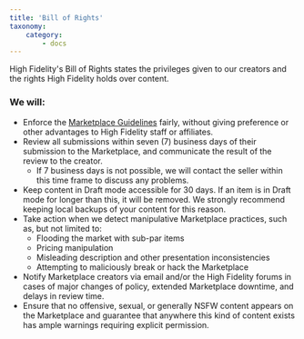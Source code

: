 ```yaml
---
title: 'Bill of Rights'
taxonomy:
    category:
        - docs 
---
```

High Fidelity's Bill of Rights states the privileges given to our creators and the rights High Fidelity holds over content.
### We will:
* Enforce the [Marketplace Guidelines](https://docs.highfidelity.com/marketplace/submissionrules) fairly, without giving preference or other advantages to High Fidelity staff or affiliates.
* Review all submissions within seven (7) business days of their submission to the Marketplace, and communicate the result of the review to the creator.
    * If 7 business days is not possible, we will contact the seller within this time frame to discuss any problems.
* Keep content in Draft mode accessible for 30 days. If an item is in Draft mode for longer than this, it will be removed. We strongly recommend keeping local backups of your content for this reason.
* Take action when we detect manipulative Marketplace practices, such as, but not limited to: 
    * Flooding the market with sub-par items
    * Pricing manipulation
    * Misleading description and other presentation inconsistencies
    * Attempting to maliciously break or hack the Marketplace
* Notify Marketplace creators via email and/or the High Fidelity forums in cases of major changes of policy, extended Marketplace downtime, and delays in review time.
* Ensure that no offensive, sexual, or generally NSFW content appears on the Marketplace and guarantee that anywhere this kind of content exists has ample warnings requiring explicit permission.
